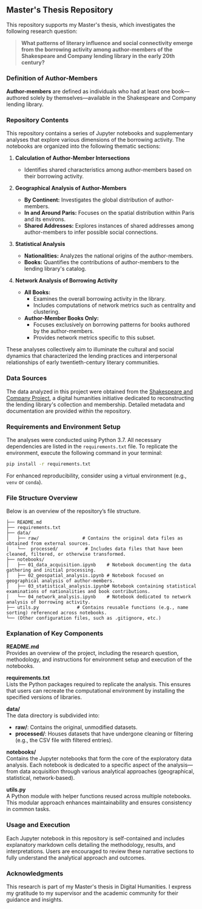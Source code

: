 ## Master's Thesis Repository

This repository supports my Master's thesis, which investigates the following research question:

> **What patterns of literary influence and social connectivity emerge from the borrowing activity among author-members of the Shakespeare and Company lending library in the early 20th century?**

### Definition of Author-Members

**Author-members** are defined as individuals who had at least one book—authored solely by themselves—available in the Shakespeare and Company lending library.

### Repository Contents

This repository contains a series of Jupyter notebooks and supplementary analyses that explore various dimensions of the borrowing activity. The notebooks are organized into the following thematic sections:

1. **Calculation of Author-Member Intersections**  
   - Identifies shared characteristics among author-members based on their borrowing activity.

2. **Geographical Analysis of Author-Members**  
   - **By Continent:** Investigates the global distribution of author-members.  
   - **In and Around Paris:** Focuses on the spatial distribution within Paris and its environs.  
   - **Shared Addresses:** Explores instances of shared addresses among author-members to infer possible social connections.

3. **Statistical Analysis**  
   - **Nationalities:** Analyzes the national origins of the author-members.  
   - **Books:** Quantifies the contributions of author-members to the lending library's catalog.

4. **Network Analysis of Borrowing Activity**  
   - **All Books:**  
     - Examines the overall borrowing activity in the library.  
     - Includes computations of network metrics such as centrality and clustering.  
   - **Author-Member Books Only:**  
     - Focuses exclusively on borrowing patterns for books authored by the author-members.  
     - Provides network metrics specific to this subset.

These analyses collectively aim to illuminate the cultural and social dynamics that characterized the lending practices and interpersonal relationships of early twentieth-century literary communities.

### Data Sources

The data analyzed in this project were obtained from the [Shakespeare and Company Project](https://shakespeareandco.princeton.edu/), a digital humanities initiative dedicated to reconstructing the lending library's collection and membership. Detailed metadata and documentation are provided within the repository.

### Requirements and Environment Setup

The analyses were conducted using Python 3.7. All necessary dependencies are listed in the `requirements.txt` file. To replicate the environment, execute the following command in your terminal:

```bash
pip install -r requirements.txt
```

For enhanced reproducibility, consider using a virtual environment (e.g., `venv` or `conda`).

### File Structure Overview
Below is an overview of the repository’s file structure.

```plaintext
├── README.md
├── requirements.txt
├── data/
│   ├── raw/                # Contains the original data files as obtained from external sources.
│   └──  processed/          # Includes data files that have been cleaned, filtered, or otherwise transformed.
├── notebooks/
│   ├── 01_data_acquisition.ipynb    # Notebook documenting the data gathering and initial processing.
│   ├── 02_geospatial_analysis.ipynb # Notebook focused on geographical analysis of author-members.
│   ├── 03_statistical_analysis.ipynb# Notebook containing statistical examinations of nationalities and book contributions.
│   └── 04_network_analysis.ipynb    # Notebook dedicated to network analysis of borrowing activity.
├── utils.py              # Contains reusable functions (e.g., name sorting) referenced across notebooks.
└── (Other configuration files, such as .gitignore, etc.)
```

### Explanation of Key Components

**README.md**  
Provides an overview of the project, including the research question, methodology, and instructions for environment setup and execution of the notebooks.

**requirements.txt**  
Lists the Python packages required to replicate the analysis. This ensures that users can recreate the computational environment by installing the specified versions of libraries.

**data/**  
The data directory is subdivided into:
- **raw/**: Contains the original, unmodified datasets.
- **processed/**: Houses datasets that have undergone cleaning or filtering (e.g., the CSV file with filtered entries).

**notebooks/**  
Contains the Jupyter notebooks that form the core of the exploratory data analysis. Each notebook is dedicated to a specific aspect of the analysis—from data acquisition through various analytical approaches (geographical, statistical, network-based).

**utils.py**  
A Python module with helper functions reused across multiple notebooks. This modular approach enhances maintainability and ensures consistency in common tasks.

### Usage and Execution

Each Jupyter notebook in this repository is self-contained and includes explanatory markdown cells detailing the methodology, results, and interpretations. Users are encouraged to review these narrative sections to fully understand the analytical approach and outcomes.

### Acknowledgments

This research is part of my Master's thesis in Digital Humanities. I express my gratitude to my supervisor and the academic community for their guidance and insights.
